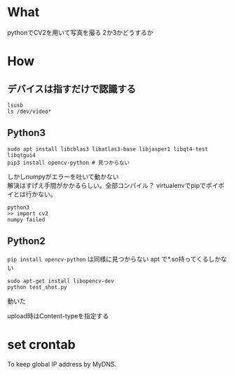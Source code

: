 # What

pythonでCV2を用いて写真を撮る
2か3かどうするか

# How

## デバイスは指すだけで認識する

```
lsusb
ls /dev/video*
```

## Python3

```
sudo apt install libcblas3 libatlas3-base libjasper1 libqt4-test libqtgui4
pip3 install opencv-python # 見つからない
```
しかしnumpyがエラーを吐いて動かない  
解決はすげえ手間がかかるらしい。全部コンパイル？
virtualenvでpipでポイポイとは行かない。

```
python3
>> import cv2
numpy failed
```

## Python2

`pip install opencv-python` は同様に見つからない
apt で*.so持ってくるしかない
```
sudo apt-get install libopencv-dev
python test_shot.py
```
動いた


upload時はContent-typeを指定する


# set crontab
To keep global IP address by MyDNS.

